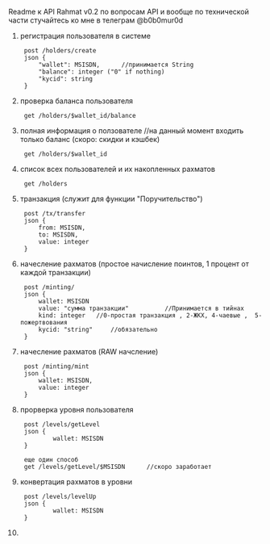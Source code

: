 Readme к API Rahmat v0.2
по вопросам API и вообще по технической части стучайтесь ко мне в телеграм @b0b0mur0d

1. регистрация пользователя в системе

        post /holders/create
        json {
            "wallet": MSISDN,      //принимается String
            "balance": integer ("0" if nothing)       
            "kycid": string
        }


2. проверка баланса пользователя

        get /holders/$wallet_id/balance



3. полная информация о ползователе   //на данный момент входить только баланс (скоро: скидки и кэшбек)

        get /holders/$wallet_id


4. список всех пользователей и их накопленных рахматов 

        get /holders


5. транзакция (служит для функции "Поручительство") 

        post /tx/transfer
        json {
            from: MSISDN,
            to: MSISDN,
            value: integer
        }


6. начесление рахматов (простое начисление поинтов, 1 процент от каждой транзакции)

        post /minting/
        json {
            wallet: MSISDN
            value: "сумма транзакции"          //Принимается в тийнах
            kind: integer   //0-простая транзакция , 2-ЖКХ, 4-чаевые ,  5- пожертвования 
            kycid: "string"     //обязательно
        }


7. начесление рахматов  (RAW начсление)

        post /minting/mint
        json {
            wallet: MSISDN,
            value: integer
        }

8. прорверка уровня пользователя

        post /levels/getLevel
        json {
                wallet: MSISDN
        }

        еще один способ
        get /levels/getLevel/$MSISDN      //скоро заработает

9. конвертация рахматов в уровни

        post /levels/levelUp
        json {
                wallet: MSISDN
        }

10.  
